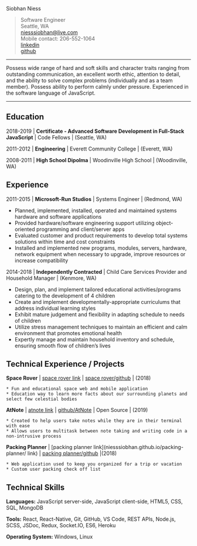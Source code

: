 Siobhan Niess
> Software Engineer<br/>
> Seattle, WA<br/>
> <niesssiobhan@live.com><br/>
> Mobile contact: 206-552-1064<br/>
> [linkedin](linkedin.com/in/siobhan-niess)<br/>
> [github](github.com/niesssiobhan)

----

Possess wide range of hard and soft skills and character traits ranging from outstanding communication, an excellent worth ethic,  attention to detail, and the ability to solve complex problems (individually and as a team member). Possess ability to perform calmly under pressure. Experienced in the software language of JavaScript. 

----

Education
---------

2018-2019 
|   **Certificate - Advanced Software Development in Full-Stack JavaScript** | Code Fellows | (Seattle, WA)

2011-2012
|   **Engineering** | Everett Community College | (Everett, WA)

2008-2011
|   **High School Dipolma** | Woodinville High School | (Woodinville, WA)


Experience
----------

2011-2015
|   **Microsoft-Run Studios** | Systems Engineer | (Redmond, WA)

* Planned, implemented, installed, operated and maintained systems hardware and software applications
* Provided hardware/software engineering support utilizing object-oriented programming and client/server apps
* Evaluated customer and product requirements to develop total systems solutions within time and cost constraints
* Installed and implemented new programs, modules, servers, hardware, network equipment when necessary to upgrade, improve resources or increase compatibility

2014-2018
|   **Independently Contracted** | Child Care Services Provider and Household Manager | (Kenmore, WA)

* Design, plan, and implement tailored educational activities/programs catering to the development of 4 children
* Create and implement developmentally-appropriate curriculums that address individual learning styles
* Exhibit mature judgement and flexibility in adapting schedule to needs of children
* Utilize stress management techniques to maintain an efficient and calm environment that promotes emotional health
* Expertly manage and maintain household inventory and schedule, ensuring smooth flow of children’s lives

Technical Experience / Projects
--------------------

**Space Rover** 
|   [space rover link](spacerover.tech) | [space rover/github](github.com/hcherewaty/space_rover) | (2018)

    * Fun and educational space web and mobile application
    * Education way to learn more facts about our surrounding planets and select few celestial bodies

**AtNote**
|   [atnote link](npmjs.com/package/atnote) | [github/AtNote](github.com/AtNote) | Open Source | (2019)

    * Created to help users take notes while they are in their terminal with ease
    * Allows users to multitask between note taking and writing code in a non-intrusive process

**Packing Planner**
|   [packing planner link](niesssiobhan.github.io/packing-planner/ link) | [packing planner/github](github.com/niesssiobhan/packing-planner) |(2018)

    * Web application used to keep you organized for a trip or vacation
    * Custom user packing check off list

Technical Skills 
-----------------

   **Languages:** JavaScript server-side, JavaScript client-side, HTML5, CSS, SQL, MongoDB

   **Tools:** React, React-Native, Git, GitHub, VS Code, REST APIs, Node.js, SCSS,  JSDoc, Redux, Socket.IO, ES6, Heroku

   **Operating System:** Windows, Linux